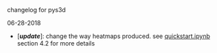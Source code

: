 changelog for pys3d

06-28-2018
- [___update___]: change the way heatmaps produced. see [quickstart.ipynb](quickstart.ipynb) section 4.2 for more details
